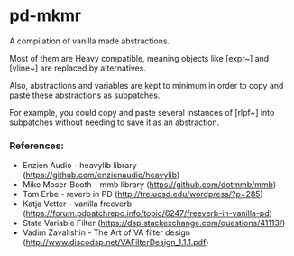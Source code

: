 # pd-mkmr
A compilation of vanilla made abstractions.

Most of them are Heavy compatible, meaning objects like [expr~] and [vline~] are replaced by alternatives.

Also, abstractions and variables are kept to minimum in order to copy and paste these abstractions as subpatches.

For example, you could copy and paste several instances of [rlpf~] into subpatches without needing to save it as an abstraction.

### References:
* Enzien Audio - heavylib library (https://github.com/enzienaudio/heavylib)
* Mike Moser-Booth - mmb library (https://github.com/dotmmb/mmb)
* Tom Erbe - reverb in PD (http://tre.ucsd.edu/wordpress/?p=285)
* Katja Vetter - vanilla freeverb (https://forum.pdpatchrepo.info/topic/6247/freeverb-in-vanilla-pd)
* State Variable Filter (https://dsp.stackexchange.com/questions/41113/)
* Vadim Zavalishin - The Art of VA filter design (http://www.discodsp.net/VAFilterDesign_1.1.1.pdf)
